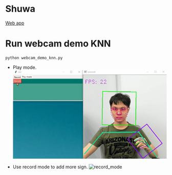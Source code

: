 # Shuwa
[Web app](http://bit-sign-language-test-ml.web.app/)

# Run webcam demo KNN
```
python webcam_demo_knn.py
```
- Play mode.  
![play_mode](assets/play_mode.gif)  


- Use record mode to add more sign.
![record_mode](assets/record_mode.gif)
